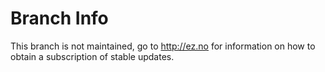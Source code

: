 # Branch Info

This branch is not maintained, go to http://ez.no for information on how to obtain
a subscription of stable updates.
